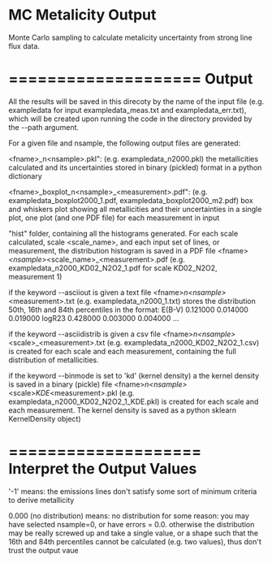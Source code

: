 MC Metalicity Output
====================

Monte Carlo sampling to calculate metalicity uncertainty from strong line flux data.

====================
Output
====================
All the results will be saved in this direcoty by the name of the input file (e.g. exampledata for input exampledata_meas.txt and exampledata_err.txt), which will be created upon running the code in the directory provided by the --path argument.

For a given file <fname> and nsample, the following output files are generated:

\<fname\>\_n\<nsample\>.pkl": (e.g. exampledata_n2000.pkl) the metallicities calculated and its uncertainties stored in binary (pickled) format in a python dictionary

\<fname\>\_boxplot\_n\<nsample\>\_\<measurement\>.pdf": (e.g. exampledata\_boxplot2000\_1.pdf, exampledata_boxplot2000_m2.pdf) box and whiskers plot showing all metallicities and their uncertainties in a single plot, one plot (and one PDF file) for each measurement in input 

"hist" folder, containing all the histograms generated. For each scale calculated, scale <scale_name>, and each input set of lines, or measurement, the distribution histogram is saved in a PDF file \<fname\>_\<nsample\>_\<scale_name\>_\<measurement\>.pdf (e.g. exampledata_n2000_KD02_N2O2_1.pdf for scale KD02_N2O2, measurement 1)

if the keyword --asciiout is given a text file \<fname\>_n\<nsample\>_\<measurement\>.txt (e.g. exampledata_n2000_1.txt) stores the distribution 50th, 16th and 84th percentiles in the format: 
E(B-V)	 0.121000	 0.014000	 0.019000
logR23	 0.428000	 0.003000	 0.004000
...

if the keyword --asciidistrib is given a csv file \<fname\>_n\<nsample\>_\<scale\>_\<measurement\>.txt (e.g. exampledata_n2000_KD02_N2O2_1.csv) is created for each scale and each measurement, containing the full distribution of metallicities. 

if the keyword --binmode is set to 'kd' (kernel density) a the kernel density is saved in a binary (pickle) file \<fname\>_n\<nsample\>_\<scale\>_KDE_\<measurement\>.pkl (e.g. exampledata_n2000_KD02_N2O2_1_KDE.pkl) is created for each scale and each measurement. The kernel density is saved as a python sklearn KernelDensity object)



====================
Interpret the Output Values
====================
 
'-1' means: the emissions lines don't satisfy some sort of minimum criteria to derive metallicity  

0.000 (no distribution) means: no distribution for some reason: you may have selected nsample=0, or have errors = 0.0. otherwise  the distribution may be really screwed up and take a single value, or a shape such that the 16th and 84th percentiles cannot be calculated (e.g. two values), thus don't trust the output vaue 
